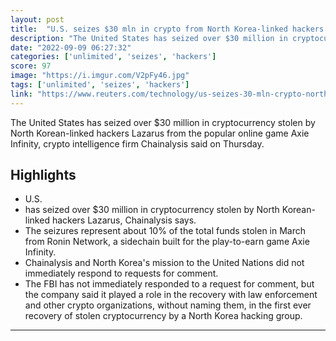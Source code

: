 ```yaml
---
layout: post
title:  "U.S. seizes $30 mln in crypto from North Korea-linked hackers | Reuters"
description: "The United States has seized over $30 million in cryptocurrency stolen by North Korean-linked hackers Lazarus from the popular online game Axie Infinity, crypto intelligence firm Chainalysis said on Thursday."
date: "2022-09-09 06:27:32"
categories: ['unlimited', 'seizes', 'hackers']
score: 97
image: "https://i.imgur.com/V2pFy46.jpg"
tags: ['unlimited', 'seizes', 'hackers']
link: "https://www.reuters.com/technology/us-seizes-30-mln-crypto-north-korea-linked-hackers-2022-09-08/"
---
```


The United States has seized over $30 million in cryptocurrency stolen by North Korean-linked hackers Lazarus from the popular online game Axie Infinity, crypto intelligence firm Chainalysis said on Thursday.

## Highlights

- U.S.
- has seized over $30 million in cryptocurrency stolen by North Korean-linked hackers Lazarus, Chainalysis says.
- The seizures represent about 10% of the total funds stolen in March from Ronin Network, a sidechain built for the play-to-earn game Axie Infinity.
- Chainalysis and North Korea's mission to the United Nations did not immediately respond to requests for comment.
- The FBI has not immediately responded to a request for comment, but the company said it played a role in the recovery with law enforcement and other crypto organizations, without naming them, in the first ever recovery of stolen cryptocurrency by a North Korea hacking group.

---
